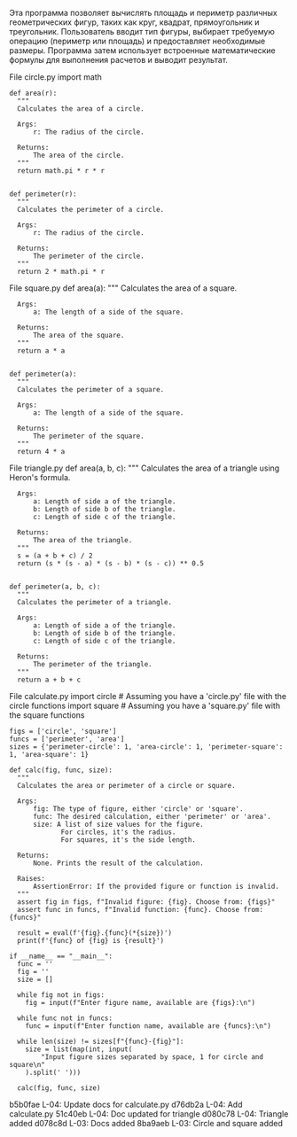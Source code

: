 Эта программа позволяет вычислять площадь и периметр различных геометрических фигур, таких как круг, квадрат, прямоугольник и треугольник. Пользователь вводит тип фигуры, выбирает требуемую операцию (периметр или площадь) и предоставляет необходимые размеры. Программа затем использует встроенные математические формулы для выполнения расчетов и выводит результат.

File circle.py
    import math


    def area(r):
      """
      Calculates the area of a circle.

      Args:
          r: The radius of the circle.

      Returns:
          The area of the circle.
      """
      return math.pi * r * r


    def perimeter(r):
      """
      Calculates the perimeter of a circle.

      Args:
          r: The radius of the circle.

      Returns:
          The perimeter of the circle.
      """
      return 2 * math.pi * r


File square.py
    def area(a):
      """
      Calculates the area of a square.

      Args:
          a: The length of a side of the square.

      Returns:
          The area of the square.
      """
      return a * a


    def perimeter(a):
      """
      Calculates the perimeter of a square.

      Args:
          a: The length of a side of the square.

      Returns:
          The perimeter of the square.
      """
      return 4 * a


File triangle.py
    def area(a, b, c):
      """
      Calculates the area of a triangle using Heron's formula.

      Args:
          a: Length of side a of the triangle.
          b: Length of side b of the triangle.
          c: Length of side c of the triangle.

      Returns:
          The area of the triangle.
      """
      s = (a + b + c) / 2
      return (s * (s - a) * (s - b) * (s - c)) ** 0.5


    def perimeter(a, b, c):
      """
      Calculates the perimeter of a triangle.

      Args:
          a: Length of side a of the triangle.
          b: Length of side b of the triangle.
          c: Length of side c of the triangle.

      Returns:
          The perimeter of the triangle.
      """
      return a + b + c

File calculate.py
    import circle  # Assuming you have a 'circle.py' file with the circle functions
    import square  # Assuming you have a 'square.py' file with the square functions

    figs = ['circle', 'square']
    funcs = ['perimeter', 'area']
    sizes = {'perimeter-circle': 1, 'area-circle': 1, 'perimeter-square': 1, 'area-square': 1}

    def calc(fig, func, size):
      """
      Calculates the area or perimeter of a circle or square.

      Args:
          fig: The type of figure, either 'circle' or 'square'.
          func: The desired calculation, either 'perimeter' or 'area'.
          size: A list of size values for the figure.
                 For circles, it's the radius.
                 For squares, it's the side length.

      Returns:
          None. Prints the result of the calculation.

      Raises:
          AssertionError: If the provided figure or function is invalid.
      """
      assert fig in figs, f"Invalid figure: {fig}. Choose from: {figs}"
      assert func in funcs, f"Invalid function: {func}. Choose from: {funcs}"

      result = eval(f'{fig}.{func}(*{size})')
      print(f'{func} of {fig} is {result}')

    if __name__ == "__main__":
      func = ''
      fig = ''
      size = []

      while fig not in figs:
        fig = input(f"Enter figure name, available are {figs}:\n")

      while func not in funcs:
        func = input(f"Enter function name, available are {funcs}:\n")

      while len(size) != sizes[f"{func}-{fig}"]:
        size = list(map(int, input(
            "Input figure sizes separated by space, 1 for circle and square\n"
        ).split(' ')))

      calc(fig, func, size)



b5b0fae L-04: Update docs for calculate.py
d76db2a L-04: Add calculate.py
51c40eb L-04: Doc updated for triangle
d080c78 L-04: Triangle added
d078c8d L-03: Docs added
8ba9aeb L-03: Circle and square added

